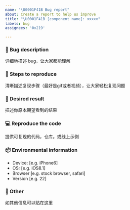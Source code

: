 ```yaml
---
name: "\U0001F41B Bug report"
about: Create a report to help us improve
title: "\U0001F41B [component name]: xxxxx"
labels: bug
assignees: '0x219'

---
```


### 🐛 Bug description

详细地描述 bug，让大家都能理解

### 🐾 Steps to reproduce

清晰描述复现步骤（最好是gif或者视频），让大家轻松复现问题

### 🌈 Desired result

描述你原本期望看到的结果

### 💻 Reproduce the code

提供可复现的代码，仓库，或线上示例

### 📦 Environmental information

- Device: [e.g. iPhone6]
- OS: [e.g. iOS8.1]
- Browser [e.g. stock browser, safari]
- Version [e.g. 22]

### 🔖 Other

如其他信息可以贴在这里
